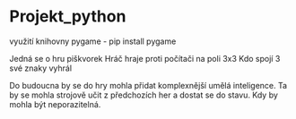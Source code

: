 # Projekt_python

využití knihovny pygame - pip install pygame


Jedná se o hru piškvorek
Hráč hraje proti počítači na poli 3x3
Kdo spojí 3 své znaky vyhrál

Do budoucna by se do hry mohla přidat komplexnější umělá inteligence. 
Ta by se mohla strojově učit z předchozích her a dostat se do stavu. Kdy by mohla být neporazitelná.
